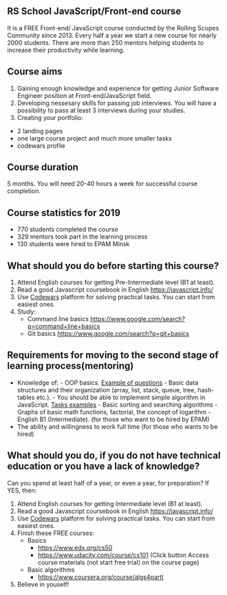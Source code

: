 ## RS School JavaScript/Front-end course

It is a FREE Front-end/ JavaScript course conducted by the Rolling Scopes Community since 2013.
Every half a year we start a new course for nearly 2000 students. There are more than 250 mentors helping students to increase their productivity while learning.

## Course aims

1. Gaining enough knowledge and experience for getting Junior Software Engineer position at Front-end/JavaScript field.
1. Developing nessesary skills for passing job interviews. You will have a possibility to pass at least 3 interviews during your studies.
1. Creating your portfolio:

- 2 landing pages
- one large course project and much more smaller tasks
- codewars profile

## Course duration

5 months. You will need 20-40 hours a week for successful course completion.

## Course statistics for 2019

- 770 students completed the course
- 329 mentors took part in the learning process
- 130 students were hired to EPAM Minsk

## What should you do before starting this course?

1. Attend English courses for getting Pre-Intermediate level (B1 at least).
1. Read a good Javascript coursebook in English https://javascript.info/
1. Use [Codewars](http://www.codewars.com/dashboard) platform for solving practical tasks. You can start from easiest ones.
1. Study:
   - Command line basics https://www.google.com/search?q=command+line+basics
   - Git basics https://www.google.com/search?q=git+basics

## Requirements for moving to the second stage of learning process(mentoring)

- Knowledge of: - OOP basics. [Example of questions](https://habr.com/en/post/345658/) - Basic data structures and their organization (array, list, stack, queue, tree, hash-tables etc.). - You should be able to implement simple algorithm in JavaScript. [Tasks examples](http://www.codewars.com/kata/search/java?q=&r%5B%5D=-7&tags=Algorithms&beta=false) - Basic sorting and searching algorithms - Graphs of basic math functions, factorial, the concept of logarithm - English B1 (Intermediate). (for those who want to be hired by EPAM)
- The ability and willingness to work full time (for those who wants to be hired)

## What should you do, if you do not have technical education or you have a lack of knowledge?

Can you spend at least half of a year, or even a year, for preparation?
If YES, then:

1. Attend English courses for getting Intermediate level (B1 at least).
1. Read a good Javascript coursebook in English https://javascript.info/
1. Use [Codewars](http://www.codewars.com/dashboard) platform for solving practical tasks. You can start from easiest ones.
1. Finish these FREE courses:
   - Basics
     - https://www.edx.org/cs50
     - https://www.udacity.com/course/cs101 (Click button Access course materials (not start free trial) on the course page)
   - Basic algorithms
     - https://www.coursera.org/course/algs4partI
1. Believe in youself!
